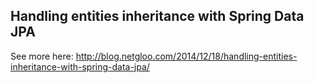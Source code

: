 ## Handling entities inheritance with Spring Data JPA

See more here: http://blog.netgloo.com/2014/12/18/handling-entities-inheritance-with-spring-data-jpa/

